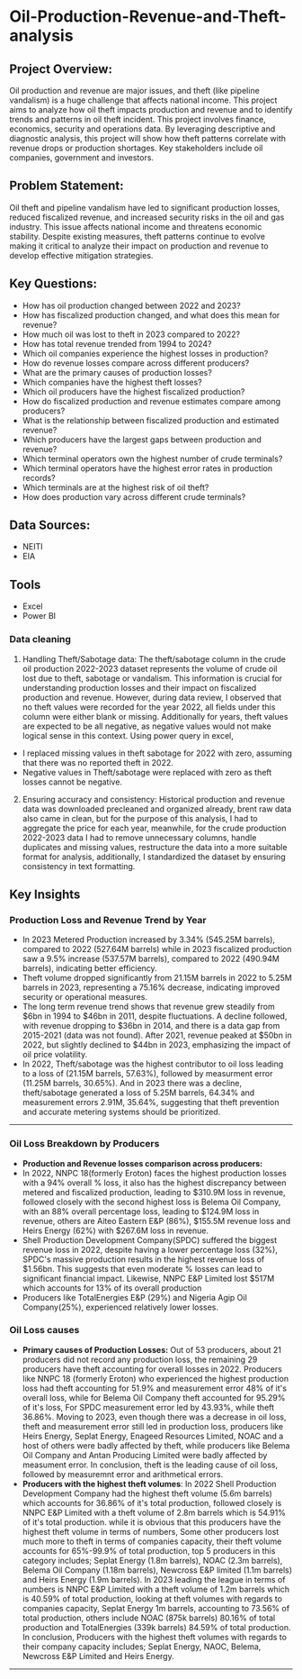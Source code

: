 # Oil-Production-Revenue-and-Theft-analysis

## Project Overview:
Oil production and revenue are major issues, and theft (like pipeline vandalism) is a huge challenge that affects national income. 
This project aims to analyze how oil theft impacts production and revenue and to identify trends and patterns in oil theft incident.
This project involves finance, economics, security and operations data.
By leveraging descriptive and diagnostic analysis, this project will show how theft patterns correlate with revenue drops or production shortages.
Key stakeholders include oil companies, government and investors.

## Problem Statement:
Oil theft and pipeline vandalism have led to significant production losses, reduced fiscalized revenue, and increased security risks in the oil and gas industry. This issue affects national income and threatens economic stability. Despite existing measures, theft patterns continue to evolve making it critical to analyze their impact on production and revenue to develop effective mitigation strategies.

## Key Questions:
- How has oil production changed between 2022 and 2023?
- How has fiscalized production changed, and what does this mean for revenue?
- How much oil was lost to theft in 2023 compared to 2022?
- How has total revenue trended from 1994 to 2024?
- Which oil companies experience the highest losses in production?
- How do revenue losses compare across different producers?
- What are the primary causes of production losses?
- Which companies have the highest theft losses?
- Which oil producers have the highest fiscalized production?
- How do fiscalized production and revenue estimates compare among producers?
- What is the relationship between fiscalized production and estimated revenue?
- Which producers have the largest gaps between production and revenue?
- Which terminal operators own the highest number of crude terminals?
- Which terminal operators have the highest error rates in production records?
- Which terminals are at the highest risk of oil theft?
- How does production vary across different crude terminals?

  
## Data Sources:
-	NEITI
-	EIA

## Tools
- Excel
- Power BI

### Data cleaning
1.	Handling Theft/Sabotage data:
The theft/sabotage column in the crude oil production 2022-2023 dataset represents the volume of crude oil lost due to theft, sabotage or vandalism. This information is crucial for understanding production losses and their impact on fiscalized production and revenue. However, during data review, I observed that no theft values were recorded for the year 2022, all fields under this column were either blank or missing. Additionally for years, theft values are expected to be all negative, as negative values would not make logical sense in this context. Using power query in excel,
-	I replaced missing values in theft sabotage for 2022 with zero, assuming that there was no reported theft in 2022.
-	Negative values in Theft/sabotage were replaced with zero as theft losses cannot be negative.
2.	Ensuring accuracy and consistency:
Historical production and revenue data was downloaded precleaned and organized already, brent raw data also came in clean, but for the purpose of this analysis, I had to aggregate the price for each year, meanwhile, for the crude production 2022-2023 data I had to remove unnecessary columns, handle duplicates and missing values, restructure the data into a more suitable format for analysis, additionally, I standardized the dataset by ensuring consistency in text formatting. 


## Key Insights
### Production Loss and Revenue Trend by Year
- In 2023 Metered Production increased by 3.34% (545.25M barrels), compared to 2022 (527.64M barrels) while in 2023 fiscalized production saw a 9.5% increase (537.57M barrels), compared to 2022 (490.94M barrels), indicating better efficiency.
- Theft volume dropped significantly from 21.15M barrels in 2022 to 5.25M barrels in 2023, representing a 75.16% decrease, indicating improved security or operational measures.
- The long term revenue trend shows that revenue grew steadily from $6bn in 1994 to $46bn in 2011, despite fluctuations. A decline followed, with revenue dropping to $36bn in 2014, and there is a data gap from 2015-2021 (data was not found). After 2021, revenue peaked at $50bn in 2022, but slightly declined to $44bn in 2023, emphasizing the impact of oil price volatility.
- In 2022, Theft/sabotage was the highest contributor to oil loss leading to a loss of (21.15M barrels, 57.63%), followed by measurment error (11.25M barrels, 30.65%). And in 2023 there was a decline, theft/sabotage generated a loss of 5.25M barrels, 64.34% and measurement errors 2.91M, 35.64%, suggesting that theft prevention and accurate metering systems should be prioritized.
--------
### Oil Loss Breakdown by Producers
- **Production and Revenue losses comparison across producers:**
-  In 2022, NNPC 18(formerly Eroton) faces the highest production losses with a 94% overall % loss, it also has the highest discrepancy between metered and fiscalized production, leading to $310.9M loss in revenue, followed closely with the second highest loss is Belema Oil Company, with an 88% overall percentage loss, leading to $124.9M loss in revenue, others are Aiteo Eastern E&P (86%), $155.5M revenue loss and Heirs Energy (62%) with $267.6M loss in revenue.
- Shell Production Development Company(SPDC) suffered the biggest revenue loss in 2022, despite having a lower percentage loss (32%), SPDC's massive production results in the highest revenue loss of $1.56bn. This suggests that even moderate % losses can lead to significant financial impact. Likewise, NNPC E&P Limited lost $517M which accounts for 13% of its overall production
- Producers like TotalEnergies E&P (29%) and Nigeria Agip Oil Company(25%), experienced relatively lower losses.

### Oil Loss causes
- **Primary causes of Production Losses:** Out of 53 producers, about 21 producers did not record any production loss, the remaining 29 producers have theft accounting for overall losses in 2022. Producers like NNPC 18 (formerly Eroton) who experienced the highest production loss had theft accounting for 51.9% and measurement error 48% of it's overall loss, while for Belema Oil Company theft accounted for 95.29% of it's loss, For SPDC measurement error led by 43.93%, while theft 36.86%. Moving to 2023, even though there was a decrease in oil loss, theft and measurement error still led in production loss, producers like Heirs Energy, Seplat Energy, Enageed Resources Limited, NOAC and a host of others were badly affected by theft, while producers like Belema Oil Company and Antan Producing Limited were badly affected by measument error. In conclusion, theft is the leading cause of oil loss, followed by measuremnt error and arithmetical errors.
- **Producers with the highest theft volumes**: In 2022 Shell Production Development Company had the highest theft volume (5.6m barrels) which accounts for 36.86% of it's total production, followed closely is NNPC E&P Limited with a theft volume of 2.8m barrels which is 54.91% of it's total production. while it is obvious that this producers have the highest theft volume in terms of numbers, Some other producers lost much more to theft in terms of companies capacity, their theft volume accounts for 65%-99.9% of total production, top 5 producers in this category includes; Seplat Energy (1.8m barrels), NOAC (2.3m barrels), Belema Oil Company (1.18m barrels), Newcross E&P limited (1.1m barrels) and Heirs Energy (1.9m barrels). In 2023 leading the league in terms of numbers is NNPC E&P Limited with a theft volume of 1.2m barrels which is 40.59% of total production, looking at theft volumes with regards to companies capacity, Seplat Energy 1m barrels, accounting to 73.56% of total production, others include NOAC (875k barrels) 80.16% of total production and TotalEnergies (339k barrels) 84.59% of total production. In conclusion, Producers with the highest theft volumes with regards to their company capacity includes; Seplat Energy, NAOC, Belema, Newcross E&P Limited and Heirs Energy.
-------

 
